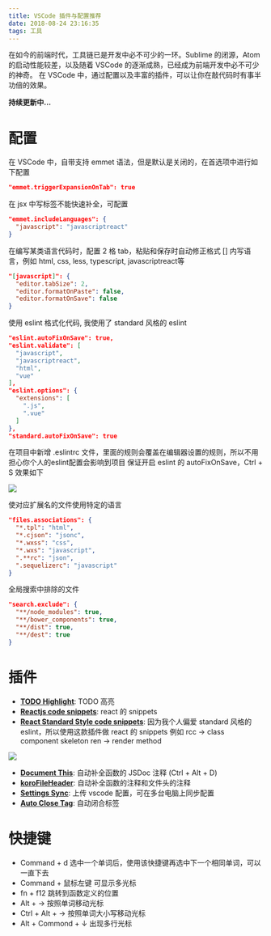 ```yaml
---
title: VSCode 插件与配置推荐
date: 2018-08-24 23:16:35
tags: 工具
---
```

在如今的前端时代，工具链已是开发中必不可少的一环。Sublime 的闭源，Atom 的启动性能较差，以及随着 VSCode 的逐渐成熟，已经成为前端开发中必不可少的神奇。
在 VSCode 中，通过配置以及丰富的插件，可以让你在敲代码时有事半功倍的效果。

**持续更新中...**
<!--more-->

# 配置
在 VSCode 中，自带支持 emmet 语法，但是默认是关闭的，在首选项中进行如下配置
```json
"emmet.triggerExpansionOnTab": true
```
在 jsx 中写标签不能快速补全，可配置
```json
"emmet.includeLanguages": {
  "javascript": "javascriptreact"
}
```
在编写某类语言代码时，配置 2 格 tab，粘贴和保存时自动修正格式
[] 内写语言，例如 html, css, less, typescript, javascriptreact等
```json
"[javascript]": {
  "editor.tabSize": 2,
  "editor.formatOnPaste": false,
  "editor.formatOnSave": false
}
```
使用 eslint 格式化代码, 我使用了 standard 风格的 eslint
```json
"eslint.autoFixOnSave": true,
"eslint.validate": [
  "javascript",
  "javascriptreact",
  "html",
  "vue"
],
"eslint.options": {
  "extensions": [
    ".js",
    ".vue"
  ]
},
"standard.autoFixOnSave": true
```
在项目中新增 .eslintrc 文件，里面的规则会覆盖在编辑器设置的规则，所以不用担心你个人的eslint配置会影响到项目
保证开启 eslint 的 autoFixOnSave，Ctrl + S 效果如下

![](https://i.loli.net/2018/11/20/5bf3a7c44ec80.gif)

使对应扩展名的文件使用特定的语言
```json
"files.associations": {
  "*.tpl": "html",
  "*.cjson": "jsonc",
  "*.wxss": "css",
  "*.wxs": "javascript",
  ".**rc": "json",
  ".sequelizerc": "javascript"
}
```

全局搜索中排除的文件
```json
"search.exclude": {
  "**/node_modules": true,
  "**/bower_components": true,
  "**/dist": true,
  "**/dest": true
}
```

# 插件
- **[TODO Highlight](https://marketplace.visualstudio.com/items?itemName=wayou.vscode-todo-highlight)**: TODO 高亮
- **[Reactjs code snippets](https://marketplace.visualstudio.com/items?itemName=xabikos.ReactSnippets)**: react 的 snippets
- **[React Standard Style code snippets](https://marketplace.visualstudio.com/items?itemName=TimonVS.ReactSnippetsStandard)**: 因为我个人偏爱 standard 风格的 eslint，所以使用这款插件做 react 的 snippets 例如
rcc →	class component skeleton
ren → render method

![](https://i.loli.net/2018/11/19/5bf28a0b2f973.gif)
- **[Document This](https://marketplace.visualstudio.com/items?itemName=joelday.docthis)**: 自动补全函数的 JSDoc 注释 (Ctrl + Alt + D)
- **[koroFileHeader](https://marketplace.visualstudio.com/items?itemName=OBKoro1.korofileheader)**: 自动补全函数的注释和文件头的注释
- **[Settings Sync](https://marketplace.visualstudio.com/items?itemName=Shan.code-settings-sync)**: 上传 vscode 配置，可在多台电脑上同步配置
- **[Auto Close Tag](https://marketplace.visualstudio.com/items?itemName=formulahendry.auto-close-tag)**: 自动闭合标签

# 快捷键
- Command + d 选中一个单词后，使用该快捷键再选中下一个相同单词，可以一直下去
- Command + 鼠标左键  可显示多光标
- fn + f12 跳转到函数定义的位置
- Alt + → 按照单词移动光标
- Ctrl + Alt + → 按照单词大小写移动光标
- Alt + Commond + ↓ 出现多行光标
